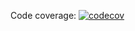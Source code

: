 Code coverage: 
[![codecov](https://codecov.io/github/IvarOt/SOC-Backend/graph/badge.svg?token=82S8NVU75D)](https://codecov.io/github/IvarOt/SOC-Backend)
